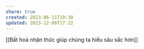 ```yaml
---
share: true
created: 2023-06-11T10:30
updated: 2023-12-06T17:22
---
```

[[Bất hoà nhận thức giúp chúng ta hiểu sâu sắc hơn]]
